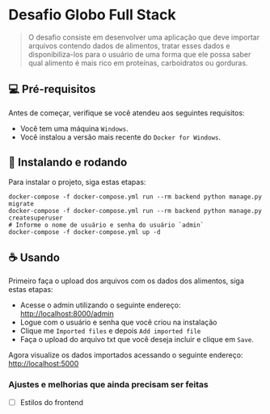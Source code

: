 # Desafio Globo Full Stack

> O desafio consiste em desenvolver uma aplicação que deve importar arquivos contendo dados de alimentos, tratar esses 
> dados e disponibiliza-los para o usuário de uma forma que ele possa saber qual alimento é mais rico em proteínas, 
> carboidratos ou gorduras.

## 💻 Pré-requisitos

Antes de começar, verifique se você atendeu aos seguintes requisitos:
* Você tem uma máquina `Windows`.
* Você instalou a versão mais recente do `Docker for Windows`.

## 🚀 Instalando e rodando

Para instalar o projeto, siga estas etapas:

```
docker-compose -f docker-compose.yml run --rm backend python manage.py migrate
docker-compose -f docker-compose.yml run --rm backend python manage.py createsuperuser
# Informe o nome de usuário e senha do usuário `admin`
docker-compose -f docker-compose.yml up -d
```

## ☕ Usando

Primeiro faça o upload dos arquivos com os dados dos alimentos, siga estas etapas:

- Acesse o admin utilizando o seguinte endereço: [http://localhost:8000/admin](http://localhost:8000/admin)
- Logue com o usuário e senha que você criou na instalação
- Clique me `Imported files` e depois `Add imported file`
- Faça o upload do arquivo txt que você deseja incluir e clique em `Save`.

Agora visualize os dados importados acessando o seguinte endereço: [http://localhost:5000](http://localhost:5000)

### Ajustes e melhorias que ainda precisam ser feitas

- [ ] Estilos do frontend
